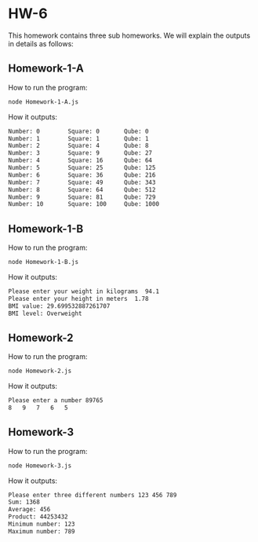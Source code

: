 # HW-6

This homework contains three sub homeworks. We will explain the outputs in details as follows:
## Homework-1-A
How to run the program: 
```bash
node Homework-1-A.js
```
How it outputs:
```bash
Number: 0        Square: 0       Qube: 0
Number: 1        Square: 1       Qube: 1
Number: 2        Square: 4       Qube: 8
Number: 3        Square: 9       Qube: 27
Number: 4        Square: 16      Qube: 64
Number: 5        Square: 25      Qube: 125
Number: 6        Square: 36      Qube: 216
Number: 7        Square: 49      Qube: 343
Number: 8        Square: 64      Qube: 512
Number: 9        Square: 81      Qube: 729
Number: 10       Square: 100     Qube: 1000
```

## Homework-1-B
How to run the program: 
```bash
node Homework-1-B.js
```
How it outputs:
```bash
Please enter your weight in kilograms  94.1
Please enter your height in meters  1.78
BMI value: 29.699532887261707
BMI level: Overweight 
```

## Homework-2
How to run the program: 
```bash
node Homework-2.js
```
How it outputs:
```bash
Please enter a number 89765
8   9   7   6   5
```


## Homework-3
How to run the program: 
```bash
node Homework-3.js
```
How it outputs:
```bash
Please enter three different numbers 123 456 789
Sum: 1368
Average: 456
Product: 44253432
Minimum number: 123
Maximum number: 789
```

